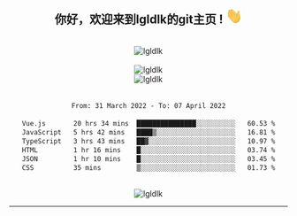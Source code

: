<div align="center">
<h2> 你好，欢迎来到lgldlk的git主页 ! <img src="https://github.com/lgldlk/lgldlk/blob/main/gifs/Hi.gif" width="30px"></h2>
</div>

<div align="center">
 </br>
 <img src="http://aiitapp.cn:8091/?color=rgba(37,144,118,1)&shadowColor=rgba(12,16,20,1)&fontSize=120&&shadowOffsetX=9&shadowOffsetY=11" height="26px" alt="lgldlk" />
 </br>

   </br>
 <img src="https://github-readme-stats.vercel.app/api?username=lgldlk&show_icons=true&theme=gotham&locale=cn" alt="lgldlk" />
 

</br>

<img  src="http://github-readme-stats.vercel.app/api/top-langs/?username=lgldlk&show_icons=true&theme=gotham&locale=cn&layout=compact" alt="lgldlk"/>  
</br>
</br>

<!--START_SECTION:waka-->

```text
From: 31 March 2022 - To: 07 April 2022

Vue.js       20 hrs 34 mins  ███████████████░░░░░░░░░░   60.53 %
JavaScript   5 hrs 42 mins   ████▒░░░░░░░░░░░░░░░░░░░░   16.81 %
TypeScript   3 hrs 43 mins   ██▓░░░░░░░░░░░░░░░░░░░░░░   10.97 %
HTML         1 hr 16 mins    █░░░░░░░░░░░░░░░░░░░░░░░░   03.74 %
JSON         1 hr 10 mins    █░░░░░░░░░░░░░░░░░░░░░░░░   03.45 %
CSS          35 mins         ▒░░░░░░░░░░░░░░░░░░░░░░░░   01.73 %
```

<!--END_SECTION:waka-->

 </br>
  <img src="https://visitor-badge.glitch.me/badge?page_id=lgldlk" alt="lgldlk" />

---

 

